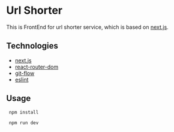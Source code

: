 # Url Shorter

This is FrontEnd for url shorter service, which is based on [next.js](https://nextjs.org/).

## Technologies

- [next.js](https://nextjs.org/)
- [react-router-dom](https://reactrouter.com/web/api/Link)
- [git-flow](https://git-scm.com/book/en/v2/Git-Basics-Branching-and-Merging)
- [eslint](https://eslint.org/)

## Usage

```bash
 npm install

 npm run dev
```
